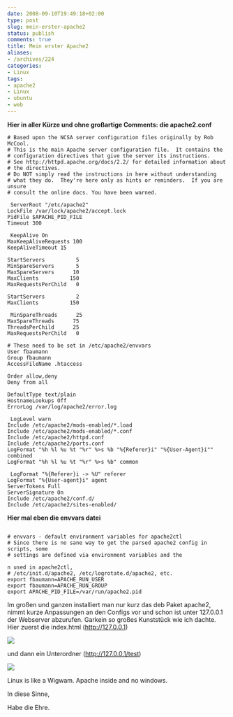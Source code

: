 ```yaml
---
date: 2008-09-10T19:49:18+02:00
type: post
slug: mein-erster-apache2
status: publish
comments: true
title: Mein erster Apache2
aliases:
- /archives/224
categories:
- Linux
tags:
- apache2
- Linux
- ubuntu
- web
---
```


**Hier in aller Kürze und ohne großartige Comments: die apache2.conf**

```
# Based upon the NCSA server configuration files originally by Rob McCool.
# This is the main Apache server configuration file.  It contains the
# configuration directives that give the server its instructions.
# See http://httpd.apache.org/docs/2.2/ for detailed information about
# the directives.
# Do NOT simply read the instructions in here without understanding
# what they do.  They're here only as hints or reminders.  If you are unsure
# consult the online docs. You have been warned.
```


```
 ServerRoot "/etc/apache2"
LockFile /var/lock/apache2/accept.lock
PidFile $APACHE_PID_FILE
Timeout 300
```


```
 KeepAlive On
MaxKeepAliveRequests 100
KeepAliveTimeout 15

StartServers          5
MinSpareServers       5
MaxSpareServers      10
MaxClients          150
MaxRequestsPerChild   0

StartServers          2
MaxClients          150
```


```
 MinSpareThreads      25
MaxSpareThreads      75
ThreadsPerChild      25
MaxRequestsPerChild   0

# These need to be set in /etc/apache2/envvars
User fbaumann
Group fbaumann
AccessFileName .htaccess

Order allow,deny
Deny from all

DefaultType text/plain
HostnameLookups Off
ErrorLog /var/log/apache2/error.log
```


```
 LogLevel warn
Include /etc/apache2/mods-enabled/*.load
Include /etc/apache2/mods-enabled/*.conf
Include /etc/apache2/httpd.conf
Include /etc/apache2/ports.conf
LogFormat "%h %l %u %t "%r" %>s %b "%{Referer}i" "%{User-Agent}i"" combined
LogFormat "%h %l %u %t "%r" %>s %b" common
```


```
 LogFormat "%{Referer}i -> %U" referer
LogFormat "%{User-agent}i" agent
ServerTokens Full
ServerSignature On
Include /etc/apache2/conf.d/
Include /etc/apache2/sites-enabled/

```

**Hier mal eben die envvars datei**
```

# envvars - default environment variables for apache2ctl
# Since there is no sane way to get the parsed apache2 config in scripts, some
# settings are defined via environment variables and the
```


```
n used in apache2ctl,
# /etc/init.d/apache2, /etc/logrotate.d/apache2, etc.
export fbaumann=APACHE_RUN_USER
export fbaumann=APACHE_RUN_GROUP
export APACHE_PID_FILE=/var/run/apache2.pid
```


Im großen und ganzen installiert man nur kurz das deb Paket apache2, nimmt kurze Anpassungen an den Configs vor und schon ist unter 127.0.0.1 der Webserver abzurufen. Garkein so großes Kunststück wie ich dachte. Hier zuerst die index.html (http://127.0.0.1)

![](http://farm4.static.flickr.com/3043/2844596855_ec40db47d7.jpg?v=0)

und dann ein Unterordner (http://127.0.0.1/test)

![](http://farm4.static.flickr.com/3022/2844596767_440587c2a3.jpg?v=0)

Linux is like a Wigwam. Apache inside and no windows.

In diese Sinne,

Habe die Ehre.
